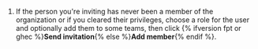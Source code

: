 1. If the person you're inviting has never been a member of the organization or if you cleared their privileges, choose a role for the user and optionally add them to some teams, then click {% ifversion fpt or ghec %}**Send invitation**{% else %}**Add member**{% endif %}.
